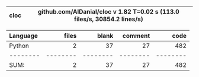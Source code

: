 cloc|github.com/AlDanial/cloc v 1.82  T=0.02 s (113.0 files/s, 30854.2 lines/s)
--- | ---

Language|files|blank|comment|code
:-------|-------:|-------:|-------:|-------:
Python|2|37|27|482
--------|--------|--------|--------|--------
SUM:|2|37|27|482
